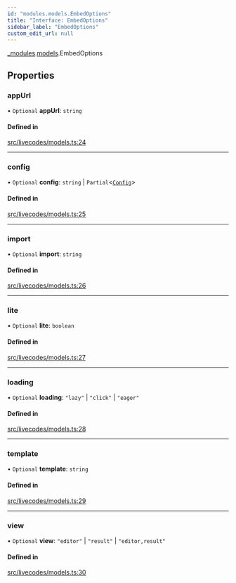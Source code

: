 ```yaml
---
id: "modules.models.EmbedOptions"
title: "Interface: EmbedOptions"
sidebar_label: "EmbedOptions"
custom_edit_url: null
---
```


[_modules](../modules/modules.md).[models](../namespaces/modules.models.md).EmbedOptions

## Properties

### appUrl

• `Optional` **appUrl**: `string`

#### Defined in

[src/livecodes/models.ts:24](https://github.com/live-codes/livecodes/blob/0b19ad3/src/livecodes/models.ts#L24)

___

### config

• `Optional` **config**: `string` \| `Partial`<[`Config`](main.Config.md)\>

#### Defined in

[src/livecodes/models.ts:25](https://github.com/live-codes/livecodes/blob/0b19ad3/src/livecodes/models.ts#L25)

___

### import

• `Optional` **import**: `string`

#### Defined in

[src/livecodes/models.ts:26](https://github.com/live-codes/livecodes/blob/0b19ad3/src/livecodes/models.ts#L26)

___

### lite

• `Optional` **lite**: `boolean`

#### Defined in

[src/livecodes/models.ts:27](https://github.com/live-codes/livecodes/blob/0b19ad3/src/livecodes/models.ts#L27)

___

### loading

• `Optional` **loading**: ``"lazy"`` \| ``"click"`` \| ``"eager"``

#### Defined in

[src/livecodes/models.ts:28](https://github.com/live-codes/livecodes/blob/0b19ad3/src/livecodes/models.ts#L28)

___

### template

• `Optional` **template**: `string`

#### Defined in

[src/livecodes/models.ts:29](https://github.com/live-codes/livecodes/blob/0b19ad3/src/livecodes/models.ts#L29)

___

### view

• `Optional` **view**: ``"editor"`` \| ``"result"`` \| ``"editor,result"``

#### Defined in

[src/livecodes/models.ts:30](https://github.com/live-codes/livecodes/blob/0b19ad3/src/livecodes/models.ts#L30)
